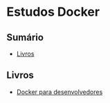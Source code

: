 # Estudos Docker

## Sumário
- [Livros](https://github.com/jonatasleon/estudos-docker#livros)

## Livros
- [Docker para desenvolvedores](https://leanpub.com/dockerparadesenvolvedores)
